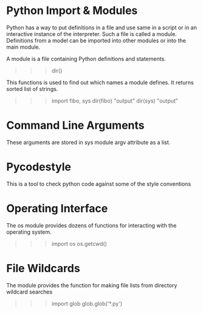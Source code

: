 # Python Import &  Modules 

Python has a way to put definitions in a file and use same in a script or in an interactive instance of the interpreter. Such a file is called a module. Definitions from a model can be imported into other modules or into the main module. 

A module is a file containing Python definitions and statements. 

>>> dir()

This functions is used to find out which names a module defines. It returns sorted list of strings.
>>> import fibo, sys
>>> dir(fibo)
 "output"
>>> dir(sys)
 "output"

# Command Line Arguments

These arguments are stored in sys module argv attribute as a list. 

# Pycodestyle

This is a tool to check python code against some of the style conventions 

# Operating Interface

The os module provides dozens of functions for interacting with the operating system.
>>> import os
>>> os.getcwd()

# File Wildcards

The module provides the function for making file lists from directory wildcard searches 
>>> import glob
>>> glob.glob('*.py')
